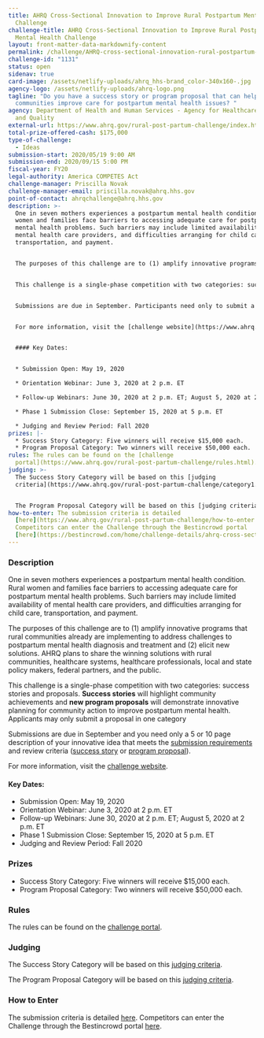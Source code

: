 ```yaml
---
title: AHRQ Cross-Sectional Innovation to Improve Rural Postpartum Mental Health
  Challenge
challenge-title: AHRQ Cross-Sectional Innovation to Improve Rural Postpartum
  Mental Health Challenge
layout: front-matter-data-markdownify-content
permalink: /challenge/AHRQ-cross-sectional-innovation-rural-postpartum-mental-health-challenge/
challenge-id: "1131"
status: open
sidenav: true
card-image: /assets/netlify-uploads/ahrq_hhs-brand_color-340x160-.jpg
agency-logo: /assets/netlify-uploads/ahrq-logo.png
tagline: "Do you have a success story or program proposal that can help rural
  communities improve care for postpartum mental health issues? "
agency: Department of Health and Human Services - Agency for Healthcare Research
  and Quality
external-url: https://www.ahrq.gov/rural-post-partum-challenge/index.html
total-prize-offered-cash: $175,000
type-of-challenge:
  - Ideas
submission-start: 2020/05/19 9:00 AM
submission-end: 2020/09/15 5:00 PM
fiscal-year: FY20
legal-authority: America COMPETES Act
challenge-manager: Priscilla Novak
challenge-manager-email: priscilla.novak@ahrq.hhs.gov
point-of-contact: ahrqchallenge@ahrq.hhs.gov
description: >-
  One in seven mothers experiences a postpartum mental health condition. Rural
  women and families face barriers to accessing adequate care for postpartum
  mental health problems. Such barriers may include limited availability of
  mental health care providers, and difficulties arranging for child care,
  transportation, and payment.


  The purposes of this challenge are to (1) amplify innovative programs that rural communities already are implementing to address challenges to postpartum mental health diagnosis and treatment and (2) elicit new solutions. The Agency for Healthcare Research and Quality (AHRQ) plans to share the winning solutions with rural communities, healthcare systems, healthcare professionals, local and state policy makers, federal partners, and the public. 


  This challenge is a single-phase competition with two categories: success stories and proposals. **Success stories** will highlight community achievements and **new program proposals** will demonstrate innovative planning for community action to improve postpartum mental health. Applicants may only submit a proposal in one category. 


  Submissions are due in September. Participants need only to submit a 5- or 10-page description of an innovative idea that meets the [submission requirements](https://www.ahrq.gov/rural-post-partum-challenge/how-to-enter.html) and review criteria ([success story](https://www.ahrq.gov/rural-post-partum-challenge/category1.html) or [program proposal](https://www.ahrq.gov/rural-post-partum-challenge/category2.html)).


  For more information, visit the [challenge website](https://www.ahrq.gov/rural-post-partum-challenge/index.html).


  #### Key Dates:


  * Submission Open: May 19, 2020

  * Orientation Webinar: June 3, 2020 at 2 p.m. ET

  * Follow-up Webinars: June 30, 2020 at 2 p.m. ET; August 5, 2020 at 2 p.m. ET

  * Phase 1 Submission Close: September 15, 2020 at 5 p.m. ET

  * Judging and Review Period: Fall 2020
prizes: |-
  * Success Story Category: Five winners will receive $15,000 each. 
  * Program Proposal Category: Two winners will receive $50,000 each.
rules: The rules can be found on the [challenge
  portal](https://www.ahrq.gov/rural-post-partum-challenge/rules.html).
judging: >-
  The Success Story Category will be based on this [judging
  criteria](https://www.ahrq.gov/rural-post-partum-challenge/category1.html).  


  The Program Proposal Category will be based on this [judging criteria](https://www.ahrq.gov/rural-post-partum-challenge/category2.html).
how-to-enter: The submission criteria is detailed
  [here](https://www.ahrq.gov/rural-post-partum-challenge/how-to-enter.html).
  Competitors can enter the Challenge through the Bestincrowd portal
  [here](https://bestincrowd.com/home/challenge-details/ahrq-cross-sectional-innovation-to-improve-rural-postpartum-mental-health-challenge).
---
```

### Description

One in seven mothers experiences a postpartum mental health condition. Rural women and families face barriers to accessing adequate care for postpartum mental health problems. Such barriers may include limited availability of mental health care providers, and difficulties arranging for child care, transportation, and payment.

The purposes of this challenge are to (1) amplify innovative programs that rural communities already are implementing to address challenges to postpartum mental health diagnosis and treatment and (2) elicit new solutions. AHRQ plans to share the winning solutions with rural communities, healthcare systems, healthcare professionals, local and state policy makers, federal partners, and the public. 

This challenge is a single-phase competition with two categories: success stories and proposals. **Success stories** will highlight community achievements and **new program proposals** will demonstrate innovative planning for community action to improve postpartum mental health. Applicants may only submit a proposal in one category 

Submissions are due in September and you need only a 5 or 10 page description of your innovative idea that meets the [submission requirements](https://www.ahrq.gov/rural-post-partum-challenge/how-to-enter.html) and review criteria ([success story](https://www.ahrq.gov/rural-post-partum-challenge/category1.html) or [program proposal](https://www.ahrq.gov/rural-post-partum-challenge/category2.html)).

For more information, visit the [challenge website](https://www.ahrq.gov/rural-post-partum-challenge/index.html).

#### Key Dates:

* Submission Open: May 19, 2020
* Orientation Webinar: June 3, 2020 at 2 p.m. ET
* Follow-up Webinars: June 30, 2020 at 2 p.m. ET; August 5, 2020 at 2 p.m. ET
* Phase 1 Submission Close: September 15, 2020 at 5 p.m. ET
* Judging and Review Period: Fall 2020

### Prizes

* Success Story Category: Five winners will receive $15,000 each. 
* Program Proposal Category: Two winners will receive $50,000 each.

### Rules

The rules can be found on the [challenge portal](https://www.ahrq.gov/rural-post-partum-challenge/rules.html).

### Judging

The Success Story Category will be based on this [judging criteria](https://www.ahrq.gov/rural-post-partum-challenge/category1.html).  

The Program Proposal Category will be based on this [judging criteria](https://www.ahrq.gov/rural-post-partum-challenge/category2.html).

### How to Enter

The submission criteria is detailed [here](https://www.ahrq.gov/rural-post-partum-challenge/how-to-enter.html). Competitors can enter the Challenge through the Bestincrowd portal [here](https://bestincrowd.com/home/challenge-details/ahrq-cross-sectional-innovation-to-improve-rural-postpartum-mental-health-challenge).